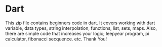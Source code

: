 # Dart
This zip file contains beginners code in dart.
It covers working with dart variable, data types, string interpolation, functions,
list, sets, maps. 
Also, there are simple code that increases your logic; leepyear program, pi calculator, 
fibonacci secquence. etc.
Thank You!
